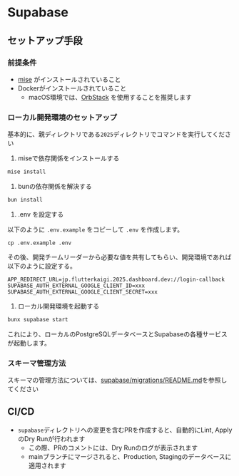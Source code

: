 # Supabase

## セットアップ手段

### 前提条件

- [mise](https://mise.jdx.dev/) がインストールされていること
- Dockerがインストールされていること
  - macOS環境では、[OrbStack](https://orbstack.dev/) を使用することを推奨します

### ローカル開発環境のセットアップ

基本的に、親ディレクトリである`2025`ディレクトリでコマンドを実行してください

1. miseで依存関係をインストールする

```bash
mise install
```

1. bunの依存関係を解決する

```bash
bun install
```

1. .env を設定する

以下のように `.env.example` をコピーして `.env` を作成します。

```shell
cp .env.example .env
```

その後、開発チームリーダーから必要な値を共有してもらい、開発環境であれば以下のように設定する。

```env
APP_REDIRECT_URL=jp.flutterkaigi.2025.dashboard.dev://login-callback
SUPABASE_AUTH_EXTERNAL_GOOGLE_CLIENT_ID=xxx
SUPABASE_AUTH_EXTERNAL_GOOGLE_CLIENT_SECRET=xxx
```

1. ローカル開発環境を起動する

```bash
bunx supabase start
```

これにより、ローカルのPostgreSQLデータベースとSupabaseの各種サービスが起動します。

### スキーマ管理方法

スキーマの管理方法については、[supabase/migrations/README.md](migrations/README.md)を参照してください

## CI/CD

- `supabase`ディレクトリへの変更を含むPRを作成すると、自動的にLint, ApplyのDry Runが行われます
  - この際、PRのコメントには、Dry Runのログが表示されます
  - mainブランチにマージされると、Production, Stagingのデータベースに適用されます
